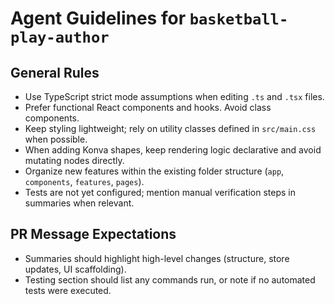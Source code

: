 # Agent Guidelines for `basketball-play-author`

## General Rules
- Use TypeScript strict mode assumptions when editing `.ts` and `.tsx` files.
- Prefer functional React components and hooks. Avoid class components.
- Keep styling lightweight; rely on utility classes defined in `src/main.css` when possible.
- When adding Konva shapes, keep rendering logic declarative and avoid mutating nodes directly.
- Organize new features within the existing folder structure (`app`, `components`, `features`, `pages`).
- Tests are not yet configured; mention manual verification steps in summaries when relevant.

## PR Message Expectations
- Summaries should highlight high-level changes (structure, store updates, UI scaffolding).
- Testing section should list any commands run, or note if no automated tests were executed.
